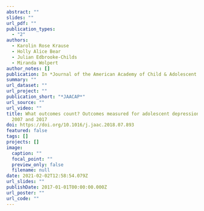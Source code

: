 ```yaml
---
abstract: ""
slides: ""
url_pdf: ""
publication_types:
  - "2"
authors:
  - Karolin Rose Krause
  - Holly Alice Bear
  - Julian Edbrooke-Childs
  - Miranda Wolpert
author_notes: []
publication: In *Journal of the American Academy of Child & Adolescent Psychiatry*
summary: ""
url_dataset: ""
url_project: ""
publication_short: "*JAACAP*"
url_source: ""
url_video: ""
title: What outcomes count? Outcomes measured for adolescent depression between
  2007 and 2017
doi: https://doi.org/10.1016/j.jaac.2018.07.893
featured: false
tags: []
projects: []
image:
  caption: ""
  focal_point: ""
  preview_only: false
  filename: null
date: 2021-02-02T12:58:54.079Z
url_slides: ""
publishDate: 2017-01-01T00:00:00.000Z
url_poster: ""
url_code: ""
---
```

